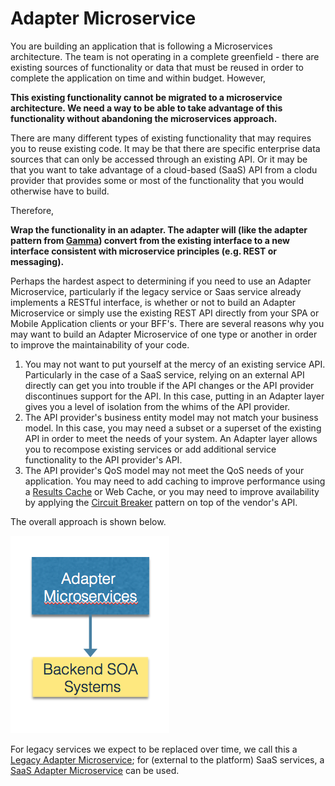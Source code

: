 # Adapter Microservice

You are building an application that is following a Microservices architecture.  The team is not operating in a complete greenfield - there are existing sources of functionality or data that must be reused in order to complete the application on time and within budget.  However,

**This existing functionality cannot be migrated to a microservice architecture. We need a way to be able to take advantage of this functionality without abandoning the microservices approach.**

There are many different types of existing functionality that may requires you to reuse existing code.  It may be that there are specific enterprise data sources that can only be accessed through an existing API.  Or it may be that you want to take advantage of a cloud-based (SaaS) API from a clodu provider that provides some or most of the functionality that you would otherwise have to build.

Therefore,

**Wrap the functionality in an adapter. The adapter will (like the adapter pattern from [Gamma](https://www.amazon.com/Design-Patterns-Elements-Reusable-Object-Oriented/dp/0201633612)) convert from the existing interface to a new interface consistent with microservice principles (e.g. REST or messaging).**

Perhaps the hardest aspect to determining if you need to use an Adapter Microservice, particularly if the legacy service or Saas service already implements a RESTful interface, is whether or not to build an Adapter Microservice or simply use the existing REST API directly from your SPA or Mobile Application clients or your BFF's.  There are several reasons why you may want to build an Adapter Microservice of one type or another in order to improve the maintainability of your code.

1. You may not want to put yourself at the mercy of an existing service API.  Particularly in the case of a SaaS service, relying on an external API directly can get you into trouble if the API changes or the API provider discontinues support for the API.  In this case, putting in an Adapter layer gives you a level of isolation from the whims of the API provider.
2. The API provider's business entity model may not match your business model.  In this case, you may need a subset or a superset of the existing API in order to meet the needs of your system.  An Adapter layer allows you to recompose existing services or add additional service functionality to the API provider's API.
3. The API provider's QoS model may not meet the QoS needs of your application.  You may need to add caching to improve performance using a [Results Cache](../Cloud-Native-Architecture/Results-Cache.md) or Web Cache, or you may need to improve availability by applying the [Circuit Breaker](Circuit-Breaker.md) pattern on top of the vendor's API.

The overall approach is shown below.

![Adapter Microservice](../assets/AdapterMicroservices.png)

For legacy services we expect to be replaced over time, we call this a [Legacy Adapter Microservice](Legacy-Adapter-Microservice.md); for (external to the platform) SaaS services, a [SaaS Adapter Microservice](SaasAdapterMicroservice.md) can be used.
